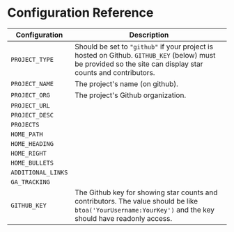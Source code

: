 # Configuration Reference

| Configuration | Description |
| --- | --- |
| `PROJECT_TYPE`  |  Should be set to `"github"` if your project is hosted on Github. `GITHUB_KEY` (below) must be provided so the site can display star counts and contributors. |
| `PROJECT_NAME` | The project's name (on github). |
| `PROJECT_ORG` | The project's Github organization. |
| `PROJECT_URL` | |
| `PROJECT_DESC` | |
| `PROJECTS` | |
| `HOME_PATH` | |
| `HOME_HEADING` | |
| `HOME_RIGHT` | |
| `HOME_BULLETS` | |
| `ADDITIONAL_LINKS` | |
| `GA_TRACKING` | |
| `GITHUB_KEY` | The Github key for showing star counts and contributors. The value should be like `btoa('YourUsername:YourKey')` and the key should have readonly access. |
